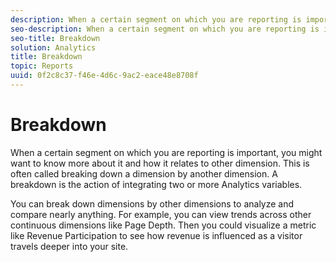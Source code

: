```yaml
---
description: When a certain segment on which you are reporting is important, you might want to know more about it and how it relates to other dimension. This is often called breaking down a dimension by another dimension. A breakdown is the action of integrating two or more Analytics variables.
seo-description: When a certain segment on which you are reporting is important, you might want to know more about it and how it relates to other dimension. This is often called breaking down a dimension by another dimension. A breakdown is the action of integrating two or more Analytics variables.
seo-title: Breakdown
solution: Analytics
title: Breakdown
topic: Reports
uuid: 0f2c8c37-f46e-4d6c-9ac2-eace48e8708f
---
```


# Breakdown

When a certain segment on which you are reporting is important, you might want to know more about it and how it relates to other dimension. This is often called breaking down a dimension by another dimension. A breakdown is the action of integrating two or more Analytics variables.

You can break down dimensions by other dimensions to analyze and compare nearly anything. For example, you can view trends across other continuous dimensions like Page Depth. Then you could visualize a metric like Revenue Participation to see how revenue is influenced as a visitor travels deeper into your site. 

